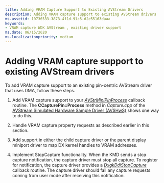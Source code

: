 ```yaml
---
title: Adding VRAM Capture Support to Existing AVStream Drivers
description: Adding VRAM capture support to existing AVStream drivers
ms.assetid: 10736533-3873-4f1d-91c5-d2e55163daaa
keywords:
- VRAM capture WDK AVStream , existing driver support
ms.date: 06/15/2020
ms.localizationpriority: medium
---
```


# Adding VRAM capture support to existing AVStream drivers

To add VRAM capture support to an existing pin-centric AVStream driver that uses DMA, follow these steps.

1. Add VRAM capture support to your [*AVStrMiniPinProcess*](/windows-hardware/drivers/ddi/ks/nc-ks-pfnkspin) callback routine. The **CCapturePin::Process** method in *Capture.cpp* of the [AVStream Simulated Hardware Sample Driver (AVSHwS)](/samples/microsoft/windows-driver-samples/avstream-simulated-hardware-sample-driver-avshws/) shows one way to do this.

1. Handle VRAM capture property requests as described earlier in this section.

1. Add support in either the child capture driver or the parent display miniport driver to map DX kernel handles to VRAM addresses.

1. Implement StopCapture functionality. When the KMD sends a stop capture notification, the capture driver must stop all capture. To register for notification, the capture driver provides a [*DxgkDdiStopCapture*](/windows-hardware/drivers/ddi/d3dkmddi/nc-d3dkmddi-dxgkddi_stopcapture) callback routine. The capture driver should fail any capture requests coming from user mode after receiving this notification.